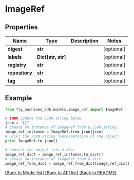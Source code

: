 # ImageRef


## Properties
Name | Type | Description | Notes
------------ | ------------- | ------------- | -------------
**digest** | **str** |  | [optional] 
**labels** | **Dict[str, str]** |  | [optional] 
**registry** | **str** |  | [optional] 
**repository** | **str** |  | [optional] 
**tag** | **str** |  | [optional] 

## Example

```python
from fly_machines_sdk.models.image_ref import ImageRef

# TODO update the JSON string below
json = "{}"
# create an instance of ImageRef from a JSON string
image_ref_instance = ImageRef.from_json(json)
# print the JSON string representation of the object
print ImageRef.to_json()

# convert the object into a dict
image_ref_dict = image_ref_instance.to_dict()
# create an instance of ImageRef from a dict
image_ref_form_dict = image_ref.from_dict(image_ref_dict)
```
[[Back to Model list]](../README.md#documentation-for-models) [[Back to API list]](../README.md#documentation-for-api-endpoints) [[Back to README]](../README.md)


